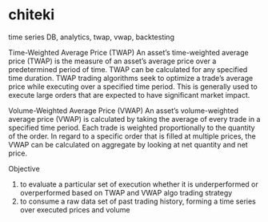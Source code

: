 # chiteki
time series DB, analytics, twap, vwap, backtesting

Time-Weighted Average Price (TWAP)
An asset’s time-weighted average price (TWAP) is the measure of an asset’s average price over a predetermined period of time. TWAP can be calculated for any specified time duration. TWAP trading algorithms seek to optimize a trade’s average price while executing over a specified time period. This is generally used to execute large orders that are expected to have significant market impact.

Volume-Weighted Average Price (VWAP)
An asset’s volume-weighted average price (VWAP) is calculated by taking the average of every trade in a specified time period. Each trade is weighted proportionally to the quantity of the order. In regard to a specific order that is filled at multiple prices, the VWAP can be calculated on aggregate by looking at net quantity and net price.


Objective
1. to evaluate a particular set of execution whether it is underperformed or overperformed based on TWAP and VWAP algo trading strategy
2. to consume a raw data set of past trading history, forming a time series over executed prices and volume
